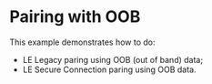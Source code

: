 # Pairing with OOB

This example demonstrates how to do:

* LE Legacy paring using OOB (out of band) data;
* LE Secure Connection paring using OOB data.